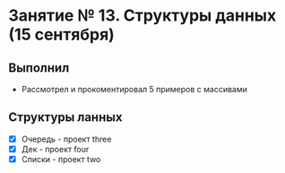 # Занятие № 13. Структуры данных (15 сентября)

## Выполнил
 - Рассмотрел и прокоментировал 5 примеров с массивами 

## Структуры ланных
 - [x] Очередь - проект three
 - [x] Дек - проект four
 - [x] Списки - проект two